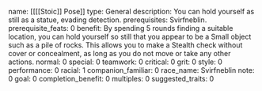 name: [[[[Stoic]] Pose]]
type: General
description: You can hold yourself as still as a statue, evading detection.
prerequisites: Svirfneblin.
prerequisite_feats: 0
benefit: By spending 5 rounds finding a suitable location, you can hold yourself so still that you appear to be a Small object such as a pile of rocks. This allows you to make a Stealth check without cover or concealment, as long as you do not move or take any other actions.
normal: 0
special: 0
teamwork: 0
critical: 0
grit: 0
style: 0
performance: 0
racial: 1
companion_familiar: 0
race_name: Svirfneblin
note: 0
goal: 0
completion_benefit: 0
multiples: 0
suggested_traits: 0

